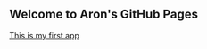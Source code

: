 ## Welcome to Aron's GitHub Pages
 [This is my first app](https://share.streamlit.io/apollner/streamlit_plant_disease_app/main/plant_disease_classification.py) 

